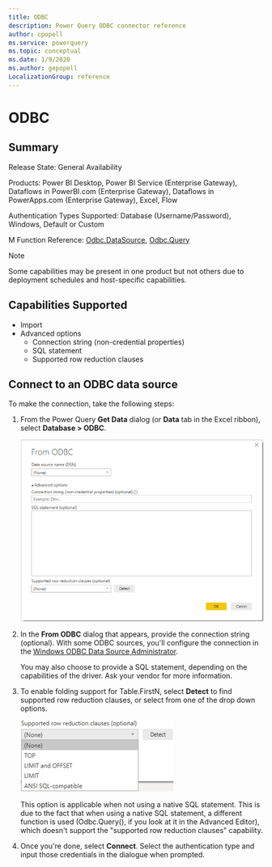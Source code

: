 ```yaml
---
title: ODBC
description: Power Query ODBC connector reference
author: cpopell
ms.service: powerquery
ms.topic: conceptual
ms.date: 1/9/2020
ms.author: gepopell
LocalizationGroup: reference
---
```


# ODBC
 
## Summary
 
Release State: General Availability

Products: Power BI Desktop, Power BI Service (Enterprise Gateway), Dataflows in PowerBI.com (Enterprise Gateway), Dataflows in PowerApps.com (Enterprise Gateway), Excel, Flow

Authentication Types Supported: Database (Username/Password), Windows, Default or Custom

M Function Reference: [Odbc.DataSource](https://docs.microsoft.com/powerquery-m/odbc-datasource), [Odbc.Query](https://docs.microsoft.com/powerquery-m/odbc-query)

>[!Note]
> Some capabilities may be present in one product but not others due to deployment schedules and host-specific capabilities.
 
## Capabilities Supported
* Import
* Advanced options
  * Connection string (non-credential properties)
  * SQL statement
  * Supported row reduction clauses
    
## Connect to an ODBC data source
To make the connection, take the following steps:
 
1. From the Power Query **Get Data** dialog (or **Data** tab in the Excel ribbon), select **Database > ODBC**.
 
   ![ODBC connection builder in Power BI](../images/ODBCbuilder.png)
 
2. In the **From ODBC** dialog that appears, provide the connection string (optional). With some ODBC sources, you'll configure the connection in the [Windows ODBC Data Source Administrator](https://docs.microsoft.com/sql/odbc/admin/odbc-data-source-administrator?view=sql-server-ver15).

   You may also choose to provide a SQL statement, depending on the capabilities of the driver. Ask your vendor for more information.

3. To enable folding support for Table.FirstN, select **Detect** to find supported row reduction clauses, or select from one of the drop down options.

   ![Drop down options: Top, Limit, Limit and Offset, ANSI SQL compatible](../images/ODBCrowreduction.png)

   This option is applicable when not using a native SQL statement. This is due to the fact that when using a native SQL statement, a different function is used (Odbc.Query(), if you look at it in the Advanced Editor), which doesn't support the "supported row reduction clauses" capability.

4. Once you're done, select **Connect**. Select the authentication type and input those credentials in the dialogue when prompted.
